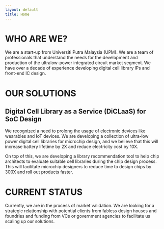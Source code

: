 ```yaml
---
layout: default
title: Home
---
```


# WHO ARE WE?
We are a start-up from Universiti Putra Malaysia (UPM). 
We are a team of professionals that understand the needs for the development and production of the ultralow-power integrated circuit market segment. 
We have over a decade of experience developing digital cell library IPs and front-end IC design. 


# OUR SOLUTIONS

## Digital Cell Library as a Service (DiCLaaS) for SoC Design
We recognized a need to prolong the usage of electronic devices like wearables and IoT devices. 
We are developing a collection of ultra-low power digital cell libraries for microchip design, and we believe that this will increase battery lifetime by 2X and reduce electricity cost by 10X.

On top of this, we are developing a library recommendation tool to help chip architects to evaluate suitable cell libraries during the chip design process. 
This will facilitate microchip designers to reduce time to design chips by 300X and roll out products faster.

# CURRENT STATUS
Currently, we are in the process of market validation.
We are looking for a strategic relationship with potential clients from fabless design houses and foundries and funding from VCs or government agencies to facilitate us scaling up our solutions.
